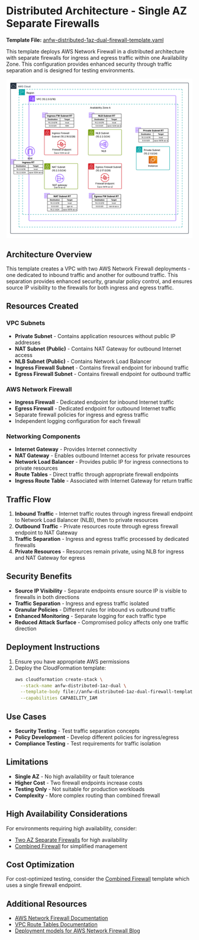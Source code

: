 # Distributed Architecture - Single AZ Separate Firewalls

**Template File:** [anfw-distributed-1az-dual-firewall-template.yaml](anfw-distributed-1az-dual-firewall-template.yaml)

This template deploys AWS Network Firewall in a distributed architecture with separate firewalls for ingress and egress traffic within one Availability Zone. This configuration provides enhanced security through traffic separation and is designed for testing environments.

![Base Architecture](../../../images/anfw-distributed-model-seperate-endpoint-1az.png)

## Architecture Overview

This template creates a VPC with two AWS Network Firewall deployments - one dedicated to inbound traffic and another for outbound traffic. This separation provides enhanced security, granular policy control, and ensures source IP visibility to the firewalls for both ingress and egress traffic.

## Resources Created

### VPC Subnets
- **Private Subnet** - Contains application resources without public IP addresses
- **NAT Subnet (Public)** - Contains NAT Gateway for outbound Internet access
- **NLB Subnet (Public)** - Contains Network Load Balancer
- **Ingress Firewall Subnet** - Contains firewall endpoint for inbound traffic
- **Egress Firewall Subnet** - Contains firewall endpoint for outbound traffic

### AWS Network Firewall
- **Ingress Firewall** - Dedicated endpoint for inbound Internet traffic
- **Egress Firewall** - Dedicated endpoint for outbound Internet traffic
- Separate firewall policies for ingress and egress traffic
- Independent logging configuration for each firewall

### Networking Components
- **Internet Gateway** - Provides Internet connectivity
- **NAT Gateway** - Enables outbound Internet access for private resources
- **Network Load Balancer** - Provides public IP for ingress connections to private resources
- **Route Tables** - Direct traffic through appropriate firewall endpoints
- **Ingress Route Table** - Associated with Internet Gateway for return traffic

## Traffic Flow

1. **Inbound Traffic** - Internet traffic routes through ingress firewall endpoint to Network Load Balancer (NLB), then to private resources
2. **Outbound Traffic** - Private resources route through egress firewall endpoint to NAT Gateway
3. **Traffic Separation** - Ingress and egress traffic processed by dedicated firewalls
4. **Private Resources** - Resources remain private, using NLB for ingress and NAT Gateway for egress

## Security Benefits

- **Source IP Visibility** - Separate endpoints ensure source IP is visible to firewalls in both directions
- **Traffic Separation** - Ingress and egress traffic isolated
- **Granular Policies** - Different rules for inbound vs outbound traffic
- **Enhanced Monitoring** - Separate logging for each traffic type
- **Reduced Attack Surface** - Compromised policy affects only one traffic direction

## Deployment Instructions

1. Ensure you have appropriate AWS permissions
2. Deploy the CloudFormation template:
   ```bash
   aws cloudformation create-stack \
     --stack-name anfw-distributed-1az-dual \
     --template-body file://anfw-distributed-1az-dual-firewall-template.yaml \
     --capabilities CAPABILITY_IAM
   ```

## Use Cases

- **Security Testing** - Test traffic separation concepts
- **Policy Development** - Develop different policies for ingress/egress
- **Compliance Testing** - Test requirements for traffic isolation

## Limitations

- **Single AZ** - No high availability or fault tolerance
- **Higher Cost** - Two firewall endpoints increase costs
- **Testing Only** - Not suitable for production workloads
- **Complexity** - More complex routing than combined firewall

## High Availability Considerations

For environments requiring high availability, consider:
- [Two AZ Separate Firewalls](../../two_az_deployment/separate-ingress-and-egress-firewall/) for high availability
- [Combined Firewall](../combined-ingress-and-egress-firewall/) for simplified management

## Cost Optimization

For cost-optimized testing, consider the [Combined Firewall](../combined-ingress-and-egress-firewall/) template which uses a single firewall endpoint.

## Additional Resources

- [AWS Network Firewall Documentation](https://docs.aws.amazon.com/network-firewall/)
- [VPC Route Tables Documentation](https://docs.aws.amazon.com/vpc/latest/userguide/VPC_Route_Tables.html)
- [Deployment models for AWS Network Firewall Blog](https://aws.amazon.com/blogs/networking-and-content-delivery/deployment-models-for-aws-network-firewall/)
